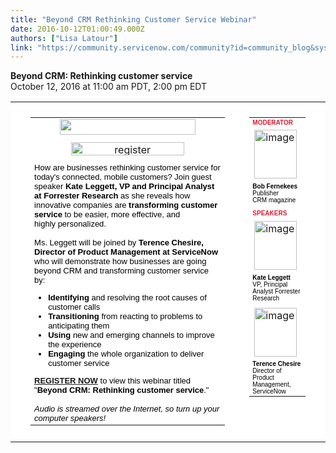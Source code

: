 ```yaml
---
title: "Beyond CRM Rethinking Customer Service Webinar"
date: 2016-10-12T01:00:49.000Z
authors: ["Lisa Latour"]
link: "https://community.servicenow.com/community?id=community_blog&sys_id=979dae69dbd0dbc01dcaf3231f961993"
---
```

<p><strong><span class="timesHeader">Beyond CRM: Rethinking customer service</span></strong><span class="timesHeaderSmall"><br/>October 12, 2016 at 11:00 am PDT, 2:00 pm EDT</span></p><p></p><p></p><table bgcolor="#FFFFFF" border="0" cellpadding="0" cellspacing="0" width="600"><tbody><tr><td align="left" colspan="5" height="2" valign="top"></td></tr><tr><td align="left" valign="top" width="20"></td><td align="left" valign="top" width="440"><table border="0" cellpadding="0" cellspacing="0" width="440"><tbody><tr><td align="center" valign="middle" width="560"><img alt="" class="jive-image" height="25" src="http://dzceab466r34n.cloudfront.net/Webinars/WebinarCreativeImage/108516-servicenow-logo-2016-ORG.png" width="217"/></td></tr><tr><td align="center" valign="top" width="560"></td></tr><tr><td align="center" valign="top"><a href="http://www.destinationcrm.com/webinars/register.aspx?eventID=949" title="Click here to register now"><img alt="register" class="jive-image" height="21" src="http://dzceab466r34n.cloudfront.net/Webinars/WebinarCreativeImage/108517-register-red-ORG.gif" width="181"/></a></td></tr><tr><td align="center" valign="top"></td></tr><tr><td align="left" style="font-family: Arial; font-size: 13px; color: #000000;" valign="top" width="560">How are businesses rethinking customer service for today's connected, mobile customers? Join guest speaker <strong>Kate Leggett, VP and Principal Analyst at Forrester Research</strong> as she reveals how innovative companies are <strong>transforming customer service</strong> to be easier, more effective, and <br/> highly personalized.<br/> <br/> Ms. Leggett will be joined by <strong>Terence Chesire, Director of Product Management at ServiceNow</strong> who will demonstrate how businesses are going beyond CRM and transforming customer service by:<ul><li><strong>Identifying</strong> and resolving the root causes of customer calls</li><li><strong>Transitioning</strong> from reacting to problems to anticipating them</li><li><strong>Using</strong> new and emerging channels to improve the experience</li><li><strong>Engaging</strong> the whole organization to deliver customer service</li></ul><strong><a title="w.destinationcrm.com/webinars/register.aspx?eventID=949" href="http://www.destinationcrm.com/webinars/register.aspx?eventID=949">REGISTER NOW</a> </strong>to view this webinar titled "<strong>Beyond CRM: Rethinking customer service</strong>."<br/> <br/> <em>Audio is streamed over the Internet, so turn up your computer speakers!</em></td></tr></tbody></table></td><td align="left" valign="top" width="20"></td><td align="left" valign="top" width="100"><table border="0" cellpadding="0" cellspacing="0" width="100"><tbody><tr><td align="left" style="font-family: Arial; font-size: 10px; color: #df1c33; font-weight: bold;" valign="top" width="100">MODERATOR</td></tr><tr><td align="left" height="88" valign="middle" width="100"><img alt="image" border="0" class="jive-image" height="78" src="http://dzceab466r34n.cloudfront.net/Webinars/WebinarCreativeImage/108518-bob-fernekees-ORG.jpg" width="68"/></td></tr><tr><td align="left" style="font-family: Arial; font-size: 10px; color: #000000;" valign="top" width="100"><strong>Bob Fernekees</strong><br/> Publisher<br/> CRM magazine</td></tr><tr><td align="left" valign="top"></td></tr><tr><td align="left" style="font-family: Arial; font-size: 10px; color: #df1c33; font-weight: bold;" valign="top" width="100">SPEAKERS</td></tr><tr><td align="left" height="88" valign="middle" width="100"><img alt="image" border="0" class="jive-image" height="78" src="http://dzceab466r34n.cloudfront.net/Webinars/WebinarCreativeImage/108519-kate-leggett-ORG.jpg" width="68"/></td></tr><tr><td align="left" style="font-family: Arial; font-size: 10px; color: #000000;" valign="top" width="100"><strong>Kate Leggett</strong><br/> VP, Principal Analyst Forrester Research</td></tr><tr><td align="left" valign="top"></td></tr><tr><td align="left" height="83" valign="top" width="100"><img alt="image" border="0" class="jive-image" height="78" src="http://dzceab466r34n.cloudfront.net/Webinars/WebinarCreativeImage/108520-terence-chesire-ORG.jpg" width="68"/></td></tr><tr><td align="left" style="font-family: Arial; font-size: 10px; color: #000000;" valign="top" width="100"><strong>Terence Chesire</strong><br/> Director of Product Management, ServiceNow</td></tr></tbody></table></td><td align="left" valign="top" width="20"></td></tr><tr><td align="left" colspan="5" valign="top"></td></tr></tbody></table>